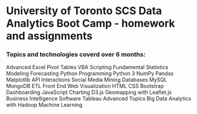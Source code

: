# University of Toronto SCS Data Analytics Boot Camp - homework and assignments

### Topics and technologies coverd over 6 months:

Advanced Excel
Pivot Tables
VBA Scripting
Fundamental Statistics
Modeling
Forecasting
Python Programming
Python 3
NumPy
Pandas
Matplotlib
API Interactions
Social Media Mining
Databases
MySQL
MongoDB
ETL
Front End Web Visualization
HTML
CSS
Bootstrap
Dashboarding
JavaScript Charting
D3.js
Geomapping with Leaflet.js
Business Intelligence Software
Tableau
Advanced Topics
Big Data Analytics with Hadoop
Machine Learning
